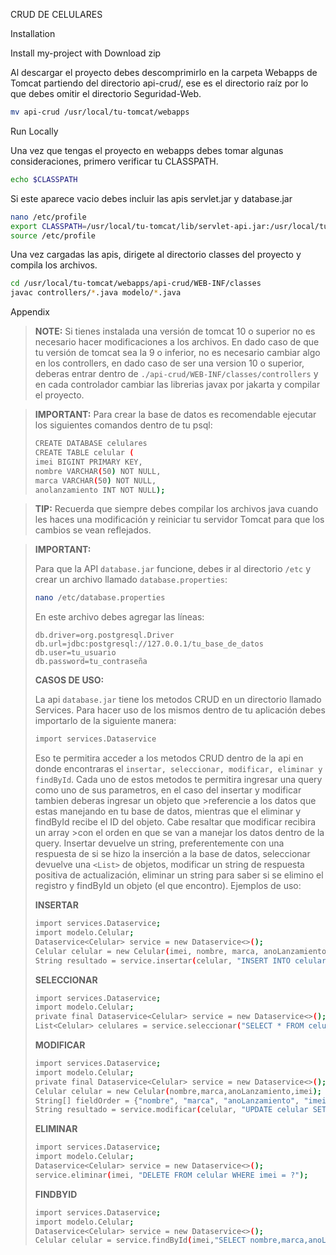 CRUD DE CELULARES

Installation

Install my-project with Download zip

Al descargar el proyecto debes descomprimirlo en la carpeta Webapps de Tomcat partiendo del directorio api-crud/, ese es el directorio raíz por lo que debes omitir el directorio Seguridad-Web.
```bash
mv api-crud /usr/local/tu-tomcat/webapps
```
Run Locally

Una vez que tengas el proyecto en webapps debes tomar algunas consideraciones, primero verificar tu CLASSPATH.
```bash
echo $CLASSPATH
```
Si este aparece vacio debes incluir las apis servlet.jar y database.jar
```bash
nano /etc/profile
export CLASSPATH=/usr/local/tu-tomcat/lib/servlet-api.jar:/usr/local/tu-tomcat/webapps/api-crud/WEB-INF/lib/database.jar
source /etc/profile
```
Una vez cargadas las apis, dirigete al directorio classes del proyecto y compila los archivos.
```bash
cd /usr/local/tu-tomcat/webapps/api-crud/WEB-INF/classes
javac controllers/*.java modelo/*.java
```
Appendix

> **NOTE:**
Si tienes instalada una versión de tomcat 10 o superior no es necesario hacer modificaciones a los archivos.
En dado caso de que tu versión de tomcat sea la 9 o inferior, no es necesario cambiar algo en los controllers, en dado caso de ser una version 10 o superior, deberas entrar dentro de `./api-crud/WEB-INF/classes/controllers` y en cada controlador cambiar las librerias javax por jakarta y compilar el proyecto.

> **IMPORTANT:**
Para crear la base de datos es recomendable ejecutar los siguientes comandos dentro de tu psql:
> ```bash
> CREATE DATABASE celulares
> CREATE TABLE celular (
> imei BIGINT PRIMARY KEY,
> nombre VARCHAR(50) NOT NULL,
> marca VARCHAR(50) NOT NULL,
> anolanzamiento INT NOT NULL);
> ```

> **TIP:**
Recuerda que siempre debes compilar los archivos java cuando les haces una modificación y reiniciar tu servidor Tomcat para que los cambios se vean reflejados.

> **IMPORTANT:**
>
> Para que la API `database.jar` funcione, debes ir al directorio `/etc` y crear un archivo llamado `database.properties`:
>
> ```bash
> nano /etc/database.properties
> ```
>
> En este archivo debes agregar las líneas:
>
> ```properties
> db.driver=org.postgresql.Driver
> db.url=jdbc:postgresql://127.0.0.1/tu_base_de_datos
> db.user=tu_usuario
> db.password=tu_contraseña
> ```
> 
> **CASOS DE USO:**
> 
> La api `database.jar` tiene los metodos CRUD en un directorio llamado Services. Para hacer uso de los mismos dentro de tu aplicación debes importarlo de la siguiente manera:
> 
> ```bash
> import services.Dataservice
> ```
> 
> Eso te permitira acceder a los metodos CRUD dentro de la api en donde encontraras el `insertar, seleccionar, modificar, eliminar y findById`.
> Cada uno de estos metodos te permitira ingresar una query como uno de sus parametros, en el caso del insertar y modificar tambien deberas ingresar un objeto que >referencie a los datos que estas manejando en tu base de datos, mientras que el eliminar y findById recibe el ID del objeto. Cabe resaltar que modificar recibira un array >con el orden en que se van a manejar los datos dentro de la query.
> Insertar devuelve un string, preferentemente con una respuesta de si se hizo la inserción a la base de datos, seleccionar devuelve una `<List>` de objetos, modificar un string de respuesta positiva de actualización, eliminar un string para saber si se elimino el registro y findById un objeto (el que encontro).
> Ejemplos de uso:
> 
>**INSERTAR**
> 
> ```bash
>import services.Dataservice;
>import modelo.Celular;
>Dataservice<Celular> service = new Dataservice<>();
>Celular celular = new Celular(imei, nombre, marca, anoLanzamiento);
>String resultado = service.insertar(celular, "INSERT INTO celular (imei, nombre, marca, anoLanzamiento) VALUES (?, ?, ?, ?)");
> ```
> 
> **SELECCIONAR**
> ```bash
>import services.Dataservice;
>import modelo.Celular;
>private final Dataservice<Celular> service = new Dataservice<>();
>List<Celular> celulares = service.seleccionar("SELECT * FROM celular",Celular.class);
> ```
> 
> **MODIFICAR**
> ```bash
>import services.Dataservice;
>import modelo.Celular;
>private final Dataservice<Celular> service = new Dataservice<>();
>Celular celular = new Celular(nombre,marca,anoLanzamiento,imei);
>String[] fieldOrder = {"nombre", "marca", "anoLanzamiento", "imei"};
>String resultado = service.modificar(celular, "UPDATE celular SET nombre = ?, marca = ?, anoLanzamiento = ? WHERE imei = ?", fieldOrder);
> ```
> 
>  **ELIMINAR**
> ```bash
>import services.Dataservice;
>import modelo.Celular;
>Dataservice<Celular> service = new Dataservice<>();
>service.eliminar(imei, "DELETE FROM celular WHERE imei = ?");
> ```
> 
> **FINDBYID**
> ```bash
>import services.Dataservice;
>import modelo.Celular;
>Dataservice<Celular> service = new Dataservice<>();
>Celular celular = service.findById(imei,"SELECT nombre,marca,anoLanzamiento FROM celular where imei = ?",Celular.class);
> ```



